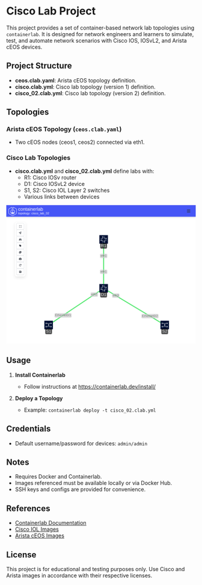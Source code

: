 # Cisco Lab Project

This project provides a set of container-based network lab topologies using `containerlab`. It is designed for network engineers and learners to simulate, test, and automate network scenarios with Cisco IOS, IOSvL2, and Arista cEOS devices.

## Project Structure

- **ceos.clab.yaml**: Arista cEOS topology definition.
- **cisco.clab.yml**: Cisco lab topology (version 1) definition.
- **cisco_02.clab.yml**: Cisco lab topology (version 2) definition.

## Topologies

### Arista cEOS Topology (`ceos.clab.yaml`)
- Two cEOS nodes (ceos1, ceos2) connected via eth1.

### Cisco Lab Topologies
- **cisco.clab.yml** and **cisco_02.clab.yml** define labs with:
  - R1: Cisco IOSv router
  - D1: Cisco IOSvL2 device
  - S1, S2: Cisco IOL Layer 2 switches
  - Various links between devices

![lab](/screenshot.png)

## Usage

1. **Install Containerlab**
   - Follow instructions at https://containerlab.dev/install/

2. **Deploy a Topology**
   - Example: `containerlab deploy -t cisco_02.clab.yml`

## Credentials
- Default username/password for devices: `admin/admin`

## Notes
- Requires Docker and Containerlab.
- Images referenced must be available locally or via Docker Hub.
- SSH keys and configs are provided for convenience.

## References
- [Containerlab Documentation](https://containerlab.dev/)
- [Cisco IOL Images](https://github.com/vrnetlab/vrnetlab)
- [Arista cEOS Images](https://www.arista.com/en/)

## License
This project is for educational and testing purposes only. Use Cisco and Arista images in accordance with their respective licenses.
